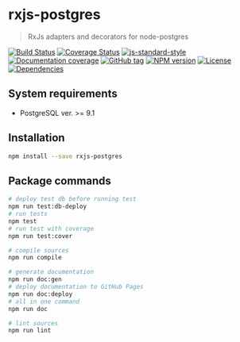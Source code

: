 # rxjs-postgres

> RxJs adapters and decorators for node-postgres

[![Build Status](https://travis-ci.org/ghettovoice/rxjs-postgres.svg?branch=master)](https://travis-ci.org/ghettovoice/rxjs-postgres)
[![Coverage Status](https://coveralls.io/repos/github/ghettovoice/rxjs-postgres/badge.svg?branch=master)](https://coveralls.io/github/ghettovoice/rxjs-postgres?branch=master)
[![js-standard-style](https://img.shields.io/badge/code%20style-standard-brightgreen.svg)](http://standardjs.com)
[![Documentation coverage](https://ghettovoice.github.io/rxjs-postgres/badge.svg)](https://ghettovoice.github.io/rxjs-postgres/)
[![GitHub tag](https://img.shields.io/github/tag/ghettovoice/rxjs-postgres.svg)](https://github.com/ghettovoice/rxjs-postgres/releases)
[![NPM version](https://img.shields.io/npm/v/rxjs-postgres.svg)](https://www.npmjs.com/package/rxjs-postgres)
[![License](https://img.shields.io/github/license/ghettovoice/rxjs-postgres.svg)](https://github.com/ghettovoice/rxjs-postgres/blob/master/LICENSE)
[![Dependencies](https://img.shields.io/david/ghettovoice/rxjs-postgres.svg)](https://david-dm.org/ghettovoice/rxjs-postgres)

## System requirements

* PostgreSQL ver. >= 9.1

## Installation

```bash
npm install --save rxjs-postgres
```

## Package commands

```bash
# deploy test db before running test
npm run test:db-deploy
# run tests
npm test
# run test with coverage
npm run test:cover

# compile sources
npm run compile

# generate documentation
npm run doc:gen
# deploy documentation to GitHub Pages
npm run doc:deploy
# all in one command
npm run doc

# lint sources
npm run lint
```

